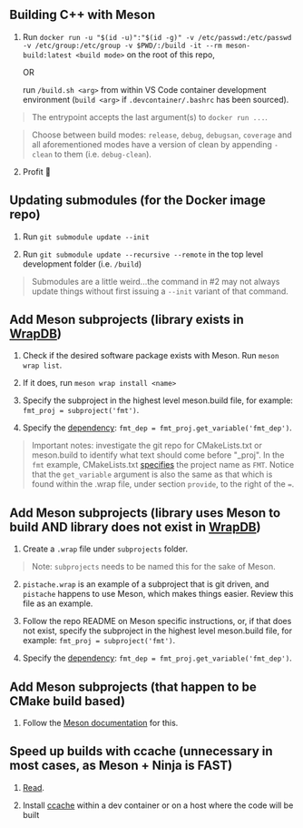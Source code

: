 ## Building C++ with Meson

1.  Run `docker run -u "$(id -u)":"$(id -g)" -v /etc/passwd:/etc/passwd -v /etc/group:/etc/group -v $PWD/:/build -it --rm meson-build:latest <build mode>` on the root of this repo,

    OR

    run `/build.sh <arg>` from within VS Code container development environment (`build <arg>` if `.devcontainer/.bashrc` has been sourced).

> The entrypoint accepts the last argument(s) to `docker run ...`.

> Choose between build modes: `release`, `debug`, `debugsan`, `coverage` and all aforementioned modes have a version of clean by appending `-clean` to them (i.e. `debug-clean`).

2. Profit 💯 
 
## Updating submodules (for the Docker image repo)

1. Run `git submodule update --init`

2. Run `git submodule update --recursive --remote` in the top level development folder (i.e. `/build`)
> Submodules are a little weird...the command in #2 may not always update things without first issuing a `--init` variant of that command.

## Add Meson subprojects (library exists in [WrapDB](https://mesonbuild.com/Wrapdb-projects.html))

1. Check if the desired software package exists with Meson.  Run `meson wrap list`.

2. If it does, run `meson wrap install <name>`

3. Specify the subproject in the highest level meson.build file, for example: `fmt_proj = subproject('fmt')`.

4. Specify the [dependency](https://mesonbuild.com/Dependencies.html#dependencies): `fmt_dep = fmt_proj.get_variable('fmt_dep')`.
> Important notes: investigate the git repo for CMakeLists.txt or meson.build to identify what text should come before "_proj".  In the `fmt` example, CMakeLists.txt [specifies](https://github.com/fmtlib/fmt/blob/master/CMakeLists.txt#L66) the project name as `FMT`.  Notice that the `get_variable` argument is also the same as that which is found within the .wrap file, under section `provide`, to the right of the `=`.

## Add Meson subprojects (library uses Meson to build AND library does not exist in [WrapDB](https://mesonbuild.com/Wrapdb-projects.html))

1. Create a `.wrap` file under `subprojects` folder.
> Note: `subprojects` needs to be named this for the sake of Meson.

2. `pistache.wrap` is an example of a subproject that is git driven, and `pistache` happens to use Meson, which makes things easier.  Review this file as an example.

3. Follow the repo README on Meson specific instructions, or, if that does not exist, specify the subproject in the highest level meson.build file, for example: `fmt_proj = subproject('fmt')`.

4. Specify the [dependency](https://mesonbuild.com/Dependencies.html#dependencies): `fmt_dep = fmt_proj.get_variable('fmt_dep')`.

## Add Meson subprojects (that happen to be CMake build based)

1. Follow the [Meson documentation](https://mesonbuild.com/CMake-module.html#cmake-subprojects) for this.

## Speed up builds with ccache (unnecessary in most cases, as Meson + Ninja is FAST)

1. [Read](https://mesonbuild.com/Feature-autodetection.html#ccache).

2. Install [ccache](https://ccache.dev/) within a dev container or on a host where the code will be built
